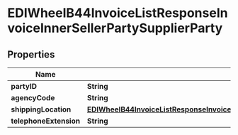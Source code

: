 

# EDIWheelB44InvoiceListResponseInvoiceInnerSellerPartySupplierParty


## Properties

| Name | Type | Description | Notes |
|------------ | ------------- | ------------- | -------------|
|**partyID** | **String** |  |  [optional] |
|**agencyCode** | **String** |  |  [optional] |
|**shippingLocation** | [**EDIWheelB44InvoiceListResponseInvoiceInnerSellerPartySupplierPartyShippingLocation**](EDIWheelB44InvoiceListResponseInvoiceInnerSellerPartySupplierPartyShippingLocation.md) |  |  [optional] |
|**telephoneExtension** | **String** |  |  [optional] |



